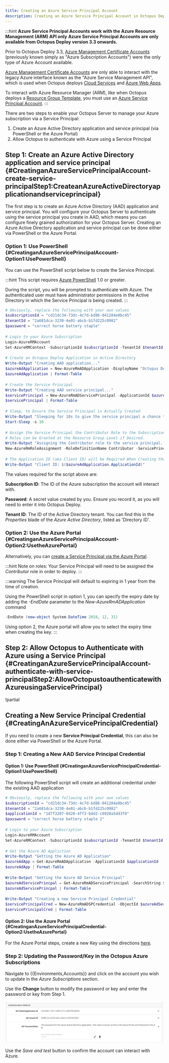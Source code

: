 ```yaml
---
title: Creating an Azure Service Principal Account
description: Creating an Azure Service Principal Account in Octopus Deploy.
---
```


:::hint
**Azure Service Principal Accounts work with the Azure Resource Management (ARM) API only**
**Azure Service Principal Accounts are only available from Octopus Deploy version 3.3 onwards.**

Prior to Octopus Deploy 3.3, [Azure Management Certificate Accounts](/docs/deployment-targets/environments/accounts/azure-account.md) (previously known simply as "Azure Subscription Accounts") were the only type of Azure Account available.

[Azure Management Certificate Accounts](/docs/guides/azure-deployments/creating-an-azure-account/creating-an-azure-management-certificate-account.md) are only able to interact with the legacy Azure interface known as the "Azure Service Management API", which is used when Octopus deploys [Cloud Services](/docs/deploying-applications/deploying-to-azure/deploying-a-package-to-an-azure-cloud-service/index.md) and [Azure Web Apps](/docs/deploying-applications/deploying-to-azure/deploying-a-package-to-an-azure-web-app/index.md).

To interact with Azure Resource Manager (ARM), like when Octopus deploys a [Resource Group Template](/docs/guides/azure-deployments/resource-groups/index.md), you must use an [Azure Service Principal Account](/docs/guides/azure-deployments/creating-an-azure-account/creating-an-azure-service-principal-account.md).
:::

There are two steps to enable your Octopus Server to manage your Azure subscription via a Service Principal:

1. Create an Azure Active Directory application and service principal (via PowerShell or the Azure Portal)
2. Allow Octopus to authenticate with Azure using a Service Principal

## Step 1: Create an Azure Active Directory application and service principal {#CreatinganAzureServicePrincipalAccount-create-service-principalStep1:CreateanAzureActiveDirectoryapplicationandserviceprincipal}

The first step is to create an Azure Active Directory (AAD) application and service principal. You will configure your Octopus Server to authenticate using the service principal you create in AAD, which means you can configure finely grained authorization for your Octopus Server. Creating an Azure Active Directory application and service principal can be done either via PowerShell or the Azure Portal.

### Option 1: Use PowerShell {#CreatinganAzureServicePrincipalAccount-Option1:UsePowerShell}

You can use the PowerShell script below to create the Service Principal.

:::hint
This script requires [Azure PowerShell](https://azure.microsoft.com/en-us/documentation/articles/powershell-install-configure/) 1.0 or greater.

During the script, you will be prompted to authenticate with Azure. The authenticated user must have administrator permissions in the Active Directory in which the Service Principal is being created.
:::

```powershell
# Obviously, replace the following with your own values
$subscriptionId = "cd21dc34-73dc-4c7d-bd86-041284e0bc45"
$tenantId = "2a681dca-3230-4e01-abcb-b1fd225c0982"
$password = "correct horse battery staple"

# Login to your Azure Subscription
Login-AzureRMAccount
Set-AzureRMContext -SubscriptionId $subscriptionId -TenantId $tenantId

# Create an Octopus Deploy Application in Active Directory
Write-Output "Creating AAD application..."
$azureAdApplication = New-AzureRmADApplication -DisplayName "Octopus Deploy" -HomePage "http://octopus.com" -IdentifierUris "http://octopus.com" -Password $password
$azureAdApplication | Format-Table

# Create the Service Principal
Write-Output "Creating AAD service principal..."
$servicePrincipal = New-AzureRmADServicePrincipal -ApplicationId $azureAdApplication.ApplicationId
$servicePrincipal | Format-Table

# Sleep, to Ensure the Service Principal is Actually Created
Write-Output "Sleeping for 10s to give the service principal a chance to finish creating..."
Start-Sleep -s 10
 
# Assign the Service Principal the Contributor Role to the Subscription.
# Roles can be Granted at the Resource Group Level if Desired.
Write-Output "Assigning the Contributor role to the service principal..."
New-AzureRmRoleAssignment -RoleDefinitionName Contributor -ServicePrincipalName $azureAdApplication.ApplicationId

# The Application ID (aka Client ID) will be Required When Creating the Account in Octopus Deploy
Write-Output "Client ID: $($azureAdApplication.ApplicationId)"
```

The values required for the script above are:

**Subscription ID**: The ID of the Azure subscription the account will interact with.

**Password**: A secret value created by you. Ensure you record it, as you will need to enter it into Octopus Deploy.

**Tenant ID**: The ID of the Active Directory tenant.  You can find this in the *Properties* blade of the *Azure Active Directory*, listed as 'Directory ID'.

### Option 2: Use the Azure Portal {#CreatinganAzureServicePrincipalAccount-Option2:UsetheAzurePortal}

Alternatively, you can [create a Service Principal via the Azure Portal](https://azure.microsoft.com/en-us/documentation/articles/resource-group-create-service-principal-portal/).

:::hint
Note on roles: Your Service Principal will need to be assigned the *Contributor* role in order to deploy.
:::

:::warning
The Service Principal will default to expiring in 1 year from the time of creation.

Using the PowerShell script in option 1, you can specify the expiry date by adding the *-EndDate* parameter to the *New-AzureRmADApplication* command

```powershell
-EndDate (new-object System.DateTime 2018, 12, 31)
```

Using option 2, the Azure portal will allow you to select the expiry time when creating the key. 
:::

## Step 2: Allow Octopus to Authenticate with Azure using a Service Principal {#CreatinganAzureServicePrincipalAccount-authenticate-with-service-principalStep2:AllowOctopustoauthenticatewithAzureusingaServicePrincipal}

!partial <add>

## Creating a New Service Principal Credential {#CreatingAnAzureServicePrincipalCredential}

If you need to create a new **Service Principal Credential**, this can also be done either via PowerShell or the Azure Portal.

### Step 1: Creating a New AAD Service Principal Credential

#### Option 1: Use PowerShell {#CreatinganAzureServicePrincipalCredential-Option1:UsePowerShell}
The following PowerShell script will create an additional credential under the existing AAD application


```powershell
# Obviously, replace the following with your own values
$subscriptionId = "cd21dc34-73dc-4c7d-bd86-041284e0bc45"
$tenantId = "2a681dca-3230-4e01-abcb-b1fd225c0982"
$applicationId = "1d7f3207-0d20-4ff3-bdd2-c6928a5dd3f0" 
$password = "correct horse battery staple 2"

# Login to your Azure Subscription
Login-AzureRMAccount
Set-AzureRMContext -SubscriptionId $subscriptionId -TenantId $tenantId

# Get the Azure AD Appliction
Write-Output "Getting the Azure AD Application"
$azureAdApp = Get-AzureRmADApplication -ApplicationId $applicationId
$azureAdApp | Format-Table

Write-Output "Getting the Azure AD Service Principal"
$azureAdServicePrincpal = Get-AzureRmADServicePrincipal -SearchString $azureAdApp.DisplayName
$azureAdServicePrincpal | Format-Table

Write-Output "Creating a new Service Principal Credential"
$servicePrincipalCred = New-AzureRmADSPCredential -ObjectId $azureAdServicePrincipal.Id -EndDate (New-Object System.DateTime 2019,1,31) -Password $password
$servicePrincipalCred | Format-Table

```
#### Option 2: Use the Azure Portal {#CreatinganAzureServicePrincipalCredential-Option2:UsetheAzurePortal}

For the Azure Portal steps, create a new Key using the directions [here](https://azure.microsoft.com/en-us/documentation/articles/resource-group-create-service-principal-portal/).

### Step 2: Updating the Password/Key in the Octopus Azure Subscriptions

Navigate to {{Environments,Accounts}} and click on the account you wish to update in the *Azure Subscriptions* section.

Use the **Change** button to modify the password or key and enter the password or key from Step 1.


![Edit password](sp-password.png "width=500")

Use the *Save and test* button to confirm the account can interact with Azure.